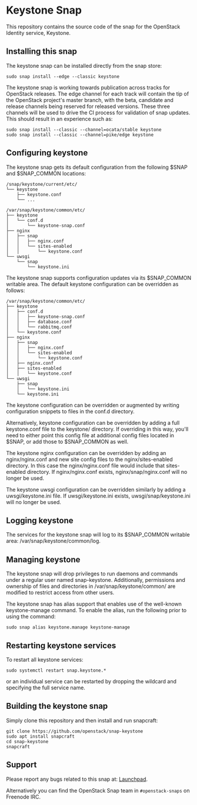 # Keystone Snap

This repository contains the source code of the snap for the OpenStack Identity
service, Keystone.

## Installing this snap

The keystone snap can be installed directly from the snap store:

    sudo snap install --edge --classic keystone

The keystone snap is working towards publication across tracks for
OpenStack releases. The edge channel for each track will contain the tip
of the OpenStack project's master branch, with the beta, candidate and
release channels being reserved for released versions. These three channels
will be used to drive the CI process for validation of snap updates. This
should result in an experience such as:

    sudo snap install --classic --channel=ocata/stable keystone
    sudo snap install --classic --channel=pike/edge keystone

## Configuring keystone

The keystone snap gets its default configuration from the following $SNAP
and $SNAP_COMMON locations:

    /snap/keystone/current/etc/
    └── keystone
        ├── keystone.conf
        └── ...

    /var/snap/keystone/common/etc/
    ├── keystone
    │   └── conf.d
    │       └── keystone-snap.conf
    ├── nginx
    │   ├── snap
    │   │   ├── nginx.conf
    │   │   └── sites-enabled
    │   │       └── keystone.conf
    └── uwsgi
        └── snap
            └── keystone.ini

The keystone snap supports configuration updates via its $SNAP_COMMON writable
area. The default keystone configuration can be overridden as follows:

    /var/snap/keystone/common/etc/
    ├── keystone
    │   ├── conf.d
    │   │   ├── keystone-snap.conf
    │   │   ├── database.conf
    │   │   └── rabbitmq.conf
    │   └── keystone.conf
    ├── nginx
    │   ├── snap
    │   │   ├── nginx.conf
    │   │   └── sites-enabled
    │   │       └── keystone.conf
    │   ├── nginx.conf
    │   ├── sites-enabled
    │   │   └── keystone.conf
    └── uwsgi
        ├── snap
        │   └── keystone.ini
        └── keystone.ini

The keystone configuration can be overridden or augmented by writing
configuration snippets to files in the conf.d directory.

Alternatively, keystone configuration can be overridden by adding a full
keystone.conf file to the keystone/ directory. If overriding in this way, you'll
need to either point this config file at additional config files located in $SNAP,
or add those to $SNAP_COMMON as well.

The keystone nginx configuration can be overridden by adding an nginx/nginx.conf
and new site config files to the nginx/sites-enabled directory. In this case the
nginx/nginx.conf file would include that sites-enabled directory. If
nginx/nginx.conf exists, nginx/snap/nginx.conf will no longer be used.

The keystone uwsgi configuration can be overridden similarly by adding a
uwsgi/keystone.ini file. If uwsgi/keystone.ini exists, uwsgi/snap/keystone.ini
will no longer be used.

## Logging keystone

The services for the keystone snap will log to its $SNAP_COMMON writable area:
/var/snap/keystone/common/log.

## Managing keystone

The keystone snap will drop privileges to run daemons and commands under
a regular user named snap-keystone. Additionally, permissions and ownership
of files and directories in /var/snap/keystone/common/ are modified to
restrict access from other users.

The keystone snap has alias support that enables use of the well-known
keystone-manage command. To enable the alias, run the following prior to
using the command:

    sudo snap alias keystone.manage keystone-manage

## Restarting keystone services

To restart all keystone services:

    sudo systemctl restart snap.keystone.*

or an individual service can be restarted by dropping the wildcard and
specifying the full service name.

## Building the keystone snap

Simply clone this repository and then install and run snapcraft:

    git clone https://github.com/openstack/snap-keystone
    sudo apt install snapcraft
    cd snap-keystone
    snapcraft

## Support

Please report any bugs related to this snap at:
[Launchpad](https://bugs.launchpad.net/snap-keystone/+filebug).

Alternatively you can find the OpenStack Snap team in `#openstack-snaps` on
Freenode IRC.
